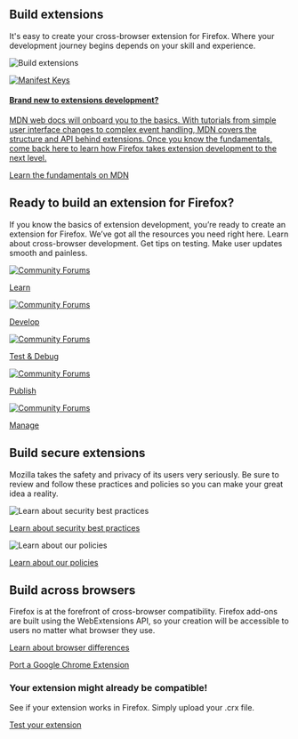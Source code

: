 <!-- Section Intro -->
<div class="panel-intro bg-dark">
<div class="bg"></div>

<div class="grid-container grid-x grid-padding-x align-center align-middle panel-nested">
<div class="cell small-12 medium-6">

## Build extensions

It's easy to create your cross-browser extension for Firefox. Where your development journey begins depends on your skill and experience.

</div>
<div class="cell small-12 medium-6">

<img src="/assets/img/build-extensions.jpg" class="image-block-last" alt="Build extensions" title="Build extensions">

</div>
</div>

<div class="tiles-container">
<div class="grid-container grid-x grid-padding-x align-center">

<!-- Tile 1 -->
<a href="https://developer.mozilla.org/docs/Mozilla/Add-ons/WebExtensions/What_are_WebExtensions" class="cell small-12 medium-12 tile illustrated-tile tile-block-link">
<div class="block-link">


![Manifest Keys](/assets/img/MDN-Docs.svg "MDN Docs")


#### Brand new to extensions development?

MDN web docs will onboard you to the basics. With tutorials from simple user interface changes to complex event handling, MDN covers the structure and API behind extensions. Once you know the fundamentals, come back here to learn how Firefox takes extension development to the next level.

<span class="block-link-inline">Learn the fundamentals on MDN</span>

</div>
</a>
<!-- END: Tile 1 -->

</div>
</div>
</div>
<!-- END: Section Intro -->

<!-- Section -->
<div class="panel-collapse quick-links">
<div class="grid-container grid-x grid-padding-x align-space-between">
<div class="cell small-12">

## Ready to build an extension for Firefox?

If you know the basics of extension development, you’re ready to create an extension for Firefox. We’ve got all the resources you need right here. Learn about cross-browser development. Get tips on testing. Make user updates smooth and painless.

</div>

<!-- Tile -->
<a href="/extension-basics/" class="cell auto tile tile-block-link">
<div class="block-link">

![Community Forums](/assets/img/icons/quick-link-learn.svg "Community Forums")

<p><span class="block-link-inline">Learn</span></p>

</div>
</a>
<!-- END: Tile -->

<!-- Tile -->
<a href="/documentation/develop/" class="cell auto tile tile-block-link">
<div class="block-link">

![Community Forums](/assets/img/icons/quick-link-develop.svg "Community Forums")

<p><span class="block-link-inline">Develop</span></p>

</div>
</a>
<!-- END: Tile -->

<!-- Tile -->
<a href="/documentation/develop/debugging/" class="cell auto tile tile-block-link">
<div class="block-link">

![Community Forums](/assets/img/icons/quick-link-test.svg "Community Forums")

<p><span class="block-link-inline">Test & Debug</span></p>

</div>
</a>
<!-- END: Tile -->

<!-- Tile -->
<a href="/documentation/publish/" class="cell auto tile tile-block-link">
<div class="block-link">

![Community Forums](/assets/img/icons/quick-link-publish.svg "Community Forums")

<p><span class="block-link-inline">Publish</span></p>

</div>
</a>
<!-- END: Tile -->

<!-- Tile -->
<a href="/documentation/manage/" class="cell auto tile tile-block-link">
<div class="block-link">

![Community Forums](/assets/img/icons/quick-link-manage.svg "Community Forums")

<p><span class="block-link-inline">Manage</span></p>

</div>
</a>
<!-- END: Tile -->

</div>
</div>

<!-- Section -->
<div class="panel-collapse">
<div class="grid-container grid-x grid-padding-x align-center">
<div class="cell small-12">

## Build secure extensions

Mozilla takes the safety and privacy of its users very seriously. Be sure to review and follow these practices and policies so you can make your great idea a reality.

</div>
</div>

<div class="grid-container grid-x grid-padding-x align-center">
<div class="cell small-12 medium-6">

<img src="/assets/img/Learn-About-Security-Best-Practices.svg" class="image-block-first" alt="Learn about security best practices" title="Learn about security best practices">

[Learn about security best practices](/documentation/develop/build-a-secure-extension/)

</div>
<div class="cell small-12 medium-6">

<img src="/assets/img/Learn-About-Our-Policies.svg" class="image-block-first" alt="Learn about our policies" title="Learn about our policies">

[Learn about our policies](/documentation/publish/add-on-policies/)

</div>
</div>
</div>

<!-- Section -->
<div class="panel-collapse">
<div class="grid-container grid-x grid-padding-x align-center">
<div class="cell small-12 medium-6">

## Build across browsers

</div>
<div class="cell small-12 medium-6">

Firefox is at the forefront of cross-browser compatibility. Firefox add-ons are built using the WebExtensions API, so your creation will be accessible to users no matter what browser they use.

[Learn about browser differences](/documentation/develop/browser-compatibility/)

[Port a Google Chrome Extension](/documentation/develop/porting-a-google-chrome-extension/)

</div>
</div>
</div>

<!-- Section CTA -->
<div class="section-cta bg-dark" style="background-image: url('/assets/img/extension-bg.svg');">
<div class="img" style="background-image: url('/assets/img/extension-v2.svg');"></div>
<div class="grid-container grid-x grid-padding-x align-middle">
<div class="cell small-12 large-4 xlarge-3 xlarge-offset-1">

### Your extension might already be compatible!

See if your extension works in Firefox. Simply upload your .crx file.

[Test your extension](https://www.extensiontest.com/)

</div>
</div>
</div>
<!-- END: Section CTA -->
